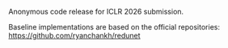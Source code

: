 Anonymous code release for ICLR 2026 submission.

Baseline implementations are based on the official repositories: https://github.com/ryanchankh/redunet
